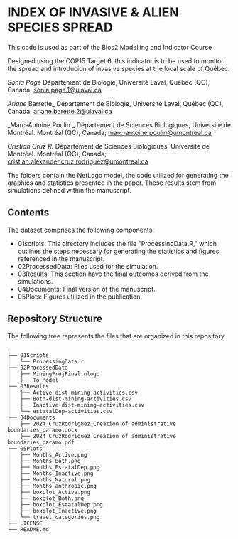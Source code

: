 # INDEX OF INVASIVE & ALIEN SPECIES SPREAD
This code is used as part of the Bios2 Modelling and Indicator Course 

Designed using the COP15 Target 6, this indicator is to be used to monitor the spread and introducion of invasive species at the local scale of Québec.

_Sonia Pagé_
Département de Biologie, Université Laval, Québec (QC), Canada, sonia.page.1@ulaval.ca

_Ariane_ Barrette_
Département de Biologie, Université Laval, Québec (QC), Canada, ariane.barette.2@ulaval.ca

_Marc-Antoine Poulin _
Département de Sciences Biologiques, Université de Montréal. Montréal (QC), Canada; marc-antoine.poulin@umontreal.ca

_Cristian Cruz R._
Département de Sciences Biologiques, Université de Montréal. Montréal (QC), Canada; cristian.alexander.cruz.rodriguez@umontreal.ca


The folders contain the NetLogo model, the code utilized for generating the graphics and statistics presented in the paper. These results stem from simulations defined within the manuscript.

## Contents

The dataset comprises the following components:

- 01scripts: This directory includes the file "ProcessingData.R," which outlines the steps necessary for generating the statistics and figures referenced in the manuscript.
- 02ProcessedData: Files used for the simulation.
- 03Results: This section have the final outcomes derived from the simulations.
- 04Documents: Final version of the manuscript.
- 05Plots: Figures utilized in the publication.

## Repository Structure

The following tree represents the files that are organized in this repository
```

├── 01Scripts
│   └── ProcessingData.r
├── 02ProcessedData
│   ├── MiningProjFinal.nlogo
│   ├── To_Model
├── 03Results
│   ├── Active-dist-mining-activities.csv
│   ├── Both-dist-mining-activities.csv
│   ├── Inactive-dist-mining-activities.csv
│   └── estatalDep-activities.csv
├── 04Documents
│   ├── 2024_CruzRodriguez_Creation of administrative boundaries_paramo.docx
│   ├── 2024_CruzRodriguez_Creation of administrative boundaries_paramo.pdf
├── 05Plots
│   ├── Months_Active.png
│   ├── Months_Both.png
│   ├── Months_EstatalDep.png
│   ├── Months_Inactive.png
│   ├── Months_Natural.png
│   ├── Months_anthropic.png
│   ├── boxplot_Active.png
│   ├── boxplot_Both.png
│   ├── boxplot_EstatalDep.png
│   ├── boxplot_Inactive.png
│   └── travel_categories.png
├── LICENSE
└── README.md

```
